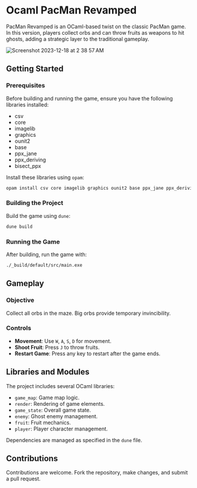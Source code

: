 Ocaml PacMan Revamped
=====================

PacMan Revamped is an OCaml-based twist on the classic PacMan game. In this version, players collect orbs and can throw fruits as weapons to hit ghosts, adding a strategic layer to the traditional gameplay.

![Screenshot 2023-12-18 at 2 38 57 AM](https://github.com/OCaml-Pacman/pacman/assets/71415495/b394de1d-b49d-4b62-bceb-5c3dcdaedb77)


Getting Started
---------------

### Prerequisites

Before building and running the game, ensure you have the following libraries installed:

*   csv
*   core
*   imagelib
*   graphics
*   ounit2 
*   base
*   ppx_jane
*   ppx_deriving 
*   bisect_ppx

Install these libraries using `opam`:


```sh
opam install csv core imagelib graphics ounit2 base ppx_jane ppx_deriving bisect_ppx
```


### Building the Project

Build the game using `dune`:

```sh
dune build
```

### Running the Game

After building, run the game with:

```sh
./_build/default/src/main.exe
```

Gameplay
--------

### Objective

Collect all orbs in the maze. Big orbs provide temporary invincibility.

### Controls

*   **Movement**: Use `W`, `A`, `S`, `D` for movement.
*   **Shoot Fruit**: Press `J` to throw fruits.
*   **Restart Game**: Press any key to restart after the game ends.

Libraries and Modules
---------------------

The project includes several OCaml libraries:

*   `game_map`: Game map logic.
*   `render`: Rendering of game elements.
*   `game_state`: Overall game state.
*   `enemy`: Ghost enemy management.
*   `fruit`: Fruit mechanics.
*   `player`: Player character management.

Dependencies are managed as specified in the `dune` file.


Contributions
-------------

Contributions are welcome. Fork the repository, make changes, and submit a pull request.
